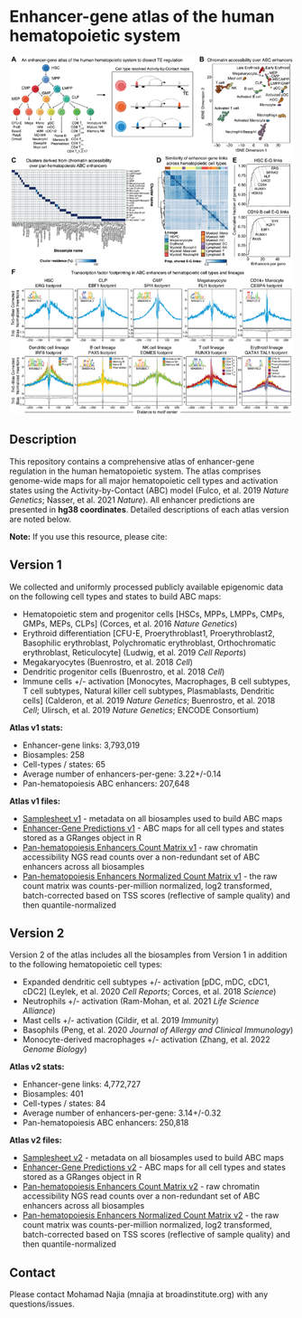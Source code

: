 # Enhancer-gene atlas of the human hematopoietic system

![](figure.png)

## Description
This repository contains a comprehensive atlas of enhancer-gene regulation in the human hematopoietic system. The atlas comprises genome-wide maps for all major hematopoietic cell types and activation states using the Activity-by-Contact (ABC) model (Fulco, et al. 2019 _Nature Genetics_; Nasser, et al. 2021 _Nature_). All enhancer predictions are presented in **hg38 coordinates**. Detailed descriptions of each atlas version are noted below. 

**Note:** If you use this resource, please cite: <citation>

## Version 1
We collected and uniformly processed publicly available epigenomic data on the following cell types and states to build ABC maps:
* Hematopoietic stem and progenitor cells [HSCs, MPPs, LMPPs, CMPs, GMPs, MEPs, CLPs] (Corces, et al. 2016 _Nature Genetics_)
* Erythroid differentiation [CFU-E, Proerythroblast1, Proerythroblast2, Basophilic erythroblast, Polychromatic erythroblast, Orthochromatic erythroblast, Reticulocyte] (Ludwig, et al. 2019 _Cell Reports_)
* Megakaryocytes (Buenrostro, et al. 2018 _Cell_)
* Dendritic progenitor cells (Buenrostro, et al. 2018 _Cell_)
* Immune cells +/- activation [Monocytes, Macrophages, B cell subtypes, T cell subtypes, Natural killer cell subtypes, Plasmablasts, Dendritic cells] (Calderon, et al. 2019 _Nature Genetics_; Buenrostro, et al. 2018 _Cell_; Ulirsch, et al. 2019 _Nature Genetics_; ENCODE Consortium)

**Atlas v1 stats:**
* Enhancer-gene links: 3,793,019
* Biosamples: 258
* Cell-types / states: 65
* Average number of enhancers-per-gene: 3.22+/-0.14
* Pan-hematopoiesis ABC enhancers: 207,648

**Atlas v1 files:**
* [Samplesheet v1](https://github.com/mnajia/Human-Hematopoiesis-Enhancer-Gene-Atlas/blob/main/atlas_v1/Human_Hematopoiesis_ABC_Atlas_v1_samplesheet.txt) - metadata on all biosamples used to build ABC maps
* [Enhancer-Gene Predictions v1](https://github.com/mnajia/Human-Hematopoiesis-Enhancer-Gene-Atlas/blob/main/atlas_v1/Human_Hematopoiesis_ABC_Atlas_v1_hg38.rds) - ABC maps for all cell types and states stored as a GRanges object in R 
* [Pan-hematopoiesis Enhancers Count Matrix v1](https://github.com/mnajia/Human-Hematopoiesis-Enhancer-Gene-Atlas/blob/main/atlas_v1/Human_Hematopoiesis_ABC_Atlas_v1_consensus_enhancers_count_matrix.rds) - raw chromatin accessibility NGS read counts over a non-redundant set of ABC enhancers across all biosamples
* [Pan-hematopoiesis Enhancers Normalized Count Matrix v1]() - the raw count matrix was counts-per-million normalized, log2 transformed, batch-corrected based on TSS scores (reflective of sample quality) and then quantile-normalized


## Version 2
Version 2 of the atlas includes all the biosamples from Version 1 in addition to the following hematopoietic cell types:
* Expanded dendritic cell subtypes +/- activation [pDC, mDC, cDC1, cDC2] (Leylek, et al. 2020 _Cell Reports_; Corces, et al. 2018 _Science_)
* Neutrophils +/- activation (Ram-Mohan, et al. 2021 _Life Science Alliance_)
* Mast cells +/- activation (Cildir, et al. 2019 _Immunity_)
* Basophils (Peng, et al. 2020 _Journal of Allergy and Clinical Immunology_)
* Monocyte-derived macrophages +/- activation (Zhang, et al. 2022 _Genome Biology_)

**Atlas v2 stats:**
* Enhancer-gene links: 4,772,727
* Biosamples: 401
* Cell-types / states: 84
* Average number of enhancers-per-gene: 3.14+/-0.32
* Pan-hematopoiesis ABC enhancers: 250,818

**Atlas v2 files:**
* [Samplesheet v2](https://pages.github.com/) - metadata on all biosamples used to build ABC maps
* [Enhancer-Gene Predictions v2](https://pages.github.com/) - ABC maps for all cell types and states stored as a GRanges object in R 
* [Pan-hematopoiesis Enhancers Count Matrix v2](https://pages.github.com/) - raw chromatin accessibility NGS read counts over a non-redundant set of ABC enhancers across all biosamples
* [Pan-hematopoiesis Enhancers Normalized Count Matrix v2](https://pages.github.com/) - the raw count matrix was counts-per-million normalized, log2 transformed, batch-corrected based on TSS scores (reflective of sample quality) and then quantile-normalized


## Contact 
Please contact Mohamad Najia (mnajia at broadinstitute.org) with any questions/issues. 

